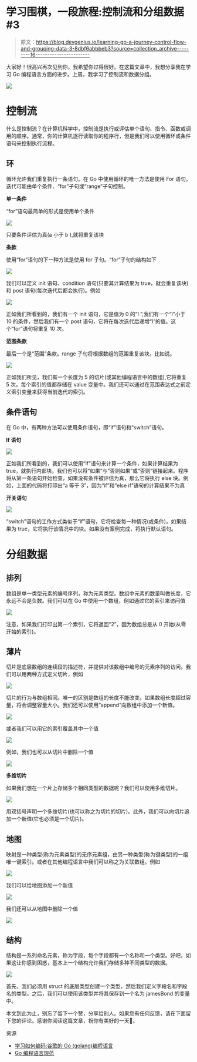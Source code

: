 # 学习围棋，一段旅程:控制流和分组数据#3

> 原文：<https://blog.devgenius.io/learning-go-a-journey-control-flow-and-grouping-data-3-8dbf6abbbeb3?source=collection_archive---------16----------------------->

大家好！很高兴再次见到你，我希望你过得很好。在这篇文章中，我想分享我在学习 Go 编程语言方面的进步。上周，我学习了控制流和数据分组。

![](img/5c831cc75cae192462577c85b99919e7.png)

# 控制流

什么是控制流？在计算机科学中，控制流是执行或评估单个语句、指令、函数或调用的顺序。通常，你的计算机逐行读取你的程序行，但是我们可以使用循环或条件语句来控制执行流程。

## 环

循环允许我们重复执行一条语句。在 Go 中使用循环的唯一方法是使用 For 语句。迭代可能由单个条件、“for”子句或“range”子句控制。

**单一条件**

“for”语句最简单的形式是使用单个条件

![](img/a3a4421f7cb0e027db522cf76ae1c828.png)

只要条件评估为真(a 小于 b ),就将重复该块

**条款**

使用“for”语句的下一种方法是使用 for 子句。“for”子句的结构如下

![](img/572fda0aafac1a872f9140278ff10ebc.png)

我们可以定义 init 语句、condition 语句(只要其计算结果为 true，就会重复该块)和 post 语句(每次迭代后都会执行)。例如

![](img/2f201c535b5c3b9d240b8cb8bb281243.png)

正如我们所看到的，我们有一个 init 语句，它是值为 0 的“I ”,我们有一个“I”小于 10 的条件，然后我们有一个 post 语句，它将在每次迭代后递增“I”的值。这个“for”语句将重复 10 次。

**范围条款**

最后一个是“范围”条款。range 子句将根据数组的范围重复该块。比如说。

![](img/10aab4dc011e0a19870587e19d605739.png)

正如我们所见，我们有一个长度为 5 的切片(或其他编程语言中的数组),它将重复 5 次。每个索引的值都存储在 value 变量中。我们还可以通过在范围表达式之前定义索引变量来获得当前迭代的索引。

## 条件语句

在 Go 中，有两种方法可以使用条件语句，即“if”语句和“switch”语句。

**If 语句**

![](img/521f9028c1bea970ea920f47049a617c.png)

正如我们所看到的，我们可以使用“if”语句来计算一个条件，如果计算结果为 true，就执行内部块。我们也可以将“如果”与“否则如果”或“否则”链接起来。程序将从第一条语句开始检查，如果没有条件被评估为真，那么它将执行 else 块。例如，上面的代码将打印出“a 等于 3”，因为“if”和“else if”语句的计算结果不为真

**开关语句**

![](img/e8c8eeb3400e4dcf4f399c4121f8febd.png)

“switch”语句的工作方式类似于“if”语句，它将检查每一种情况(或条件)，如果结果为 true，它将执行该情况中的块。如果没有案例完成，将执行默认语句。

# 分组数据

## 排列

数组是单一类型元素的编号序列，称为元素类型。数组中元素的数量叫做长度，它永远不会是负数。我们可以在 Go 中使用一个数组，例如通过它的索引来访问值

![](img/2b40d25391114b5ec44764f6c90b30dd.png)

注意，如果我们打印出第一个索引，它将返回“2”，因为数组总是从 0 开始(从零开始的索引)。

## 薄片

切片是底层数组的连续段的描述符，并提供对该数组中编号的元素序列的访问。我们可以用两种方式定义切片，例如

![](img/cd7fc86cc1b7c3f412e5d90a288344f1.png)

切片的行为与数组相同。唯一的区别是数组的长度不能改变。如果数组长度超过容量，将会调整容量大小。我们还可以使用“append”向数组中添加一个新值。

![](img/fc749eb805c699b4ca57efafc88f6f66.png)

或者我们可以用它的索引覆盖其中一个值

![](img/614d59963e6e2a14a4dbaff6588e45de.png)

例如，我们也可以从切片中删除一个值

![](img/b1fe317a7ba9c71cce36e3fe8c870afb.png)

**多维切片**

如果我们想在一个片上存储多个相同类型的数据呢？我们可以使用多维切片。

![](img/49452f71d27d25f83f8f360d0bc87ff7.png)

用双括号声明一个多维切片(也可以称之为切片的切片)。此外，我们可以向切片追加一个新值(它也必须是一个切片)。

## 地图

映射是一种类型(称为元素类型)的无序元素组，由另一种类型(称为键类型)的一组唯一键索引。或者在其他编程语言中我们可以称之为关联数组。例如

![](img/28ea69aaf5c760c6cb9dcfb757334197.png)

我们可以给地图添加一个新值

![](img/28ea69aaf5c760c6cb9dcfb757334197.png)

我们还可以从地图中删除一个值

![](img/44ceeebddd6cfcbad39d01bdd74c7bc4.png)

## 结构

结构是一系列命名元素，称为字段，每个字段都有一个名称和一个类型。好吧，如果这让你感到困惑，基本上一个结构允许我们存储多种不同类型的数据。

![](img/ec986f833441922509f6232fd269303e.png)

首先，我们必须用 struct 的底层类型创建一个类型，然后我们定义字段名和字段名的类型。之后，我们可以使用该类型并将其保存到一个名为 jamesBond 的变量中。

本文到此为止，别忘了留下一个赞，分享给别人。如果您有任何反馈，请在下面留下您的评论。感谢你阅读这篇文章，祝你有美好的一天👋。

资源

*   [学习如何编码:谷歌的 Go (golang)编程语言](https://www.udemy.com/course/learn-how-to-code/)
*   [Go 编程语言规范](https://go.dev/ref/spec)